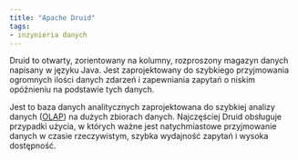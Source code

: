 ```yaml
---
title: "Apache Druid"
tags:
- inżynieria danych
---
```

Druid to otwarty, zorientowany na kolumny, rozproszony magazyn danych napisany w języku Java. Jest zaprojektowany do szybkiego przyjmowania ogromnych ilości danych zdarzeń i zapewniania zapytań o niskim opóźnieniu na podstawie tych danych.

Jest to baza danych analitycznych zaprojektowana do szybkiej analizy danych ([OLAP](notes/olap.md)) na dużych zbiorach danych. Najczęściej Druid obsługuje przypadki użycia, w których ważne jest natychmiastowe przyjmowanie danych w czasie rzeczywistym, szybka wydajność zapytań i wysoka dostępność.